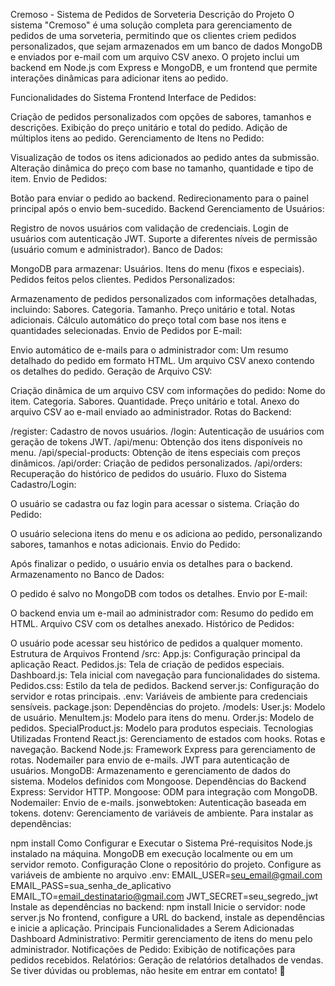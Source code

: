 Cremoso - Sistema de Pedidos de Sorveteria
Descrição do Projeto
O sistema "Cremoso" é uma solução completa para gerenciamento de pedidos de uma sorveteria, permitindo que os clientes criem pedidos personalizados, que sejam armazenados em um banco de dados MongoDB e enviados por e-mail com um arquivo CSV anexo. O projeto inclui um backend em Node.js com Express e MongoDB, e um frontend que permite interações dinâmicas para adicionar itens ao pedido.

Funcionalidades do Sistema
Frontend
Interface de Pedidos:

Criação de pedidos personalizados com opções de sabores, tamanhos e descrições.
Exibição do preço unitário e total do pedido.
Adição de múltiplos itens ao pedido.
Gerenciamento de Itens no Pedido:

Visualização de todos os itens adicionados ao pedido antes da submissão.
Alteração dinâmica do preço com base no tamanho, quantidade e tipo de item.
Envio de Pedidos:

Botão para enviar o pedido ao backend.
Redirecionamento para o painel principal após o envio bem-sucedido.
Backend
Gerenciamento de Usuários:

Registro de novos usuários com validação de credenciais.
Login de usuários com autenticação JWT.
Suporte a diferentes níveis de permissão (usuário comum e administrador).
Banco de Dados:

MongoDB para armazenar:
Usuários.
Itens do menu (fixos e especiais).
Pedidos feitos pelos clientes.
Pedidos Personalizados:

Armazenamento de pedidos personalizados com informações detalhadas, incluindo:
Sabores.
Categoria.
Tamanho.
Preço unitário e total.
Notas adicionais.
Cálculo automático do preço total com base nos itens e quantidades selecionadas.
Envio de Pedidos por E-mail:

Envio automático de e-mails para o administrador com:
Um resumo detalhado do pedido em formato HTML.
Um arquivo CSV anexo contendo os detalhes do pedido.
Geração de Arquivo CSV:

Criação dinâmica de um arquivo CSV com informações do pedido:
Nome do item.
Categoria.
Sabores.
Quantidade.
Preço unitário e total.
Anexo do arquivo CSV ao e-mail enviado ao administrador.
Rotas do Backend:

/register: Cadastro de novos usuários.
/login: Autenticação de usuários com geração de tokens JWT.
/api/menu: Obtenção dos itens disponíveis no menu.
/api/special-products: Obtenção de itens especiais com preços dinâmicos.
/api/order: Criação de pedidos personalizados.
/api/orders: Recuperação do histórico de pedidos do usuário.
Fluxo do Sistema
Cadastro/Login:

O usuário se cadastra ou faz login para acessar o sistema.
Criação do Pedido:

O usuário seleciona itens do menu e os adiciona ao pedido, personalizando sabores, tamanhos e notas adicionais.
Envio do Pedido:

Após finalizar o pedido, o usuário envia os detalhes para o backend.
Armazenamento no Banco de Dados:

O pedido é salvo no MongoDB com todos os detalhes.
Envio por E-mail:

O backend envia um e-mail ao administrador com:
Resumo do pedido em HTML.
Arquivo CSV com os detalhes anexado.
Histórico de Pedidos:

O usuário pode acessar seu histórico de pedidos a qualquer momento.
Estrutura de Arquivos
Frontend
/src:
App.js: Configuração principal da aplicação React.
Pedidos.js: Tela de criação de pedidos especiais.
Dashboard.js: Tela inicial com navegação para funcionalidades do sistema.
Pedidos.css: Estilo da tela de pedidos.
Backend
server.js: Configuração do servidor e rotas principais.
.env: Variáveis de ambiente para credenciais sensíveis.
package.json: Dependências do projeto.
/models:
User.js: Modelo de usuário.
MenuItem.js: Modelo para itens do menu.
Order.js: Modelo de pedidos.
SpecialProduct.js: Modelo para produtos especiais.
Tecnologias Utilizadas
Frontend
React.js:
Gerenciamento de estados com hooks.
Rotas e navegação.
Backend
Node.js:
Framework Express para gerenciamento de rotas.
Nodemailer para envio de e-mails.
JWT para autenticação de usuários.
MongoDB:
Armazenamento e gerenciamento de dados do sistema.
Modelos definidos com Mongoose.
Dependências do Backend
Express: Servidor HTTP.
Mongoose: ODM para integração com MongoDB.
Nodemailer: Envio de e-mails.
jsonwebtoken: Autenticação baseada em tokens.
dotenv: Gerenciamento de variáveis de ambiente.
Para instalar as dependências:

npm install
Como Configurar e Executar o Sistema
Pré-requisitos
Node.js instalado na máquina.
MongoDB em execução localmente ou em um servidor remoto.
Configuração
Clone o repositório do projeto.
Configure as variáveis de ambiente no arquivo .env:
EMAIL_USER=seu_email@gmail.com
EMAIL_PASS=sua_senha_de_aplicativo
EMAIL_TO=email_destinatario@gmail.com
JWT_SECRET=seu_segredo_jwt
Instale as dependências no backend:
npm install
Inicie o servidor:
node server.js
No frontend, configure a URL do backend, instale as dependências e inicie a aplicação.
Principais Funcionalidades a Serem Adicionadas
Dashboard Administrativo:
Permitir gerenciamento de itens do menu pelo administrador.
Notificações de Pedido:
Exibição de notificações para pedidos recebidos.
Relatórios:
Geração de relatórios detalhados de vendas.
Se tiver dúvidas ou problemas, não hesite em entrar em contato! 🚀
